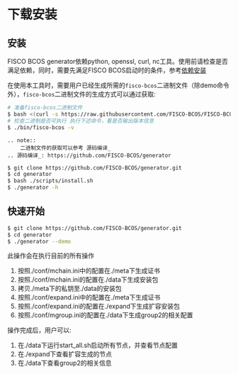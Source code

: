 # 下载安装

## 安装

FISCO BCOS generator依赖python, openssl, curl, nc工具。使用前请检查是否满足依赖，同时，需要先满足FISCO BCOS启动时的条件，参考[依赖安装](https://fisco-bcos-documentation.readthedocs.io/zh_CN/feature-2.0.0/docs/manual/install.html?highlight=%E4%BE%9D%E8%B5%96#id4)

在使用本工具时，需要用户已经生成所需的`fisco-bcos`二进制文件（除demo命令外），`fisco-bcos`二进制文件的生成方式可以通过获取:

```bash
# 准备fisco-bcos二进制文件
$ bash <(curl -s https://raw.githubusercontent.com/FISCO-BCOS/FISCO-BCOS/release-2.0.1/tools/ci/download_bin.sh)
# 检查二进制是否可执行 执行下述命令，看是否输出版本信息
$ ./bin/fisco-bcos -v
```

```eval_rst
.. note::
    二进制文件的获取可以参考 源码编译_
.. 源码编译_: https://github.com/FISCO-BCOS/generator
```

```bash
$ git clone https://github.com/FISCO-BCOS/generator.git
$ cd generator
$ bash ./scripts/install.sh
$ ./generator -h
```

## 快速开始

```bash
$ git clone https://github.com/FISCO-BCOS/generator.git
$ cd generator
$ ./generator --demo
```

此操作会在执行目前的所有操作

1. 按照./conf/mchain.ini中的配置在./meta下生成证书
2. 按照./conf/mchain.ini的配置在./data下生成安装包
3. 拷贝./meta下的私钥至./data的安装包
4. 按照./conf/expand.ini中的配置在./meta下生成证书
5. 按照./conf/expand.ini的配置在./expand下生成扩容安装包
6. 按照./conf/mgroup.ini的配置在./data下生成group2的相关配置

操作完成后，用户可以:

1. 在./data下运行start_all.sh启动所有节点，并查看节点配置
2. 在./expand下查看扩容生成的节点
3. 在./data下查看group2的相关信息